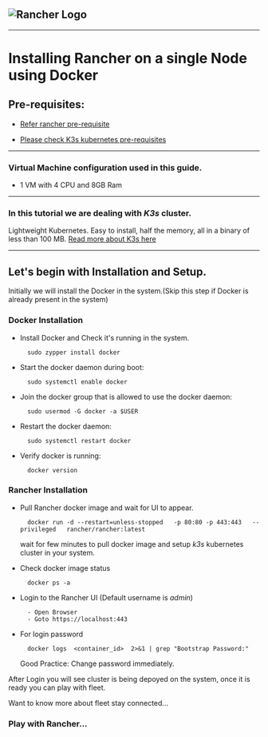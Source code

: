 ![Rancher Logo](https://ranchermanager.docs.rancher.com/img/rancher-logo-horiz-color.svg) 
---
---

# Installing Rancher on a single Node using Docker

## Pre-requisites:
 - [Refer rancher pre-requisite](https://ranchermanager.docs.rancher.com/pages-for-subheaders/installation-requirements)

- [Please check K3s kubernetes pre-requisites](https://ranchermanager.docs.rancher.com/pages-for-subheaders/installation-requirements#k3s-kubernetes)

---

### Virtual Machine configuration used in this guide.

- 1 VM with 4 CPU and 8GB Ram

---

 ### In this tutorial we are dealing with ***K3s*** cluster. 

 Lightweight Kubernetes. Easy to install, half the memory, all in a binary of less than 100 MB. [Read more about K3s here](https://docs.k3s.io/)

---

## Let's begin with Installation and Setup.

Initially we will install the Docker in the system.(Skip this step if Docker is already present in the system)

### Docker Installation

- Install Docker and Check it's running in the system.

        sudo zypper install docker

- Start the docker daemon during boot:

        sudo systemctl enable docker

- Join the docker group that is allowed to use the docker daemon:

        sudo usermod -G docker -a $USER

- Restart the docker daemon:

        sudo systemctl restart docker

- Verify docker is running:

        docker version

### Rancher Installation

- Pull Rancher docker image and wait for UI to appear.

        docker run -d --restart=unless-stopped   -p 80:80 -p 443:443   --privileged   rancher/rancher:latest

    wait for few minutes to pull docker image and setup *k3s* kubernetes cluster in your system.

- Check docker image status

        docker ps -a

- Login to the Rancher UI
    (Default username is *admin*)

        - Open Browser
        - Goto https://localhost:443

- For login password

        docker logs  <container_id>  2>&1 | grep "Bootstrap Password:"

    Good Practice: Change password immediately.

After Login you will see cluster is being depoyed on the system, once it is ready you can play with fleet.

Want to know more about fleet stay connected...
### Play with Rancher...
